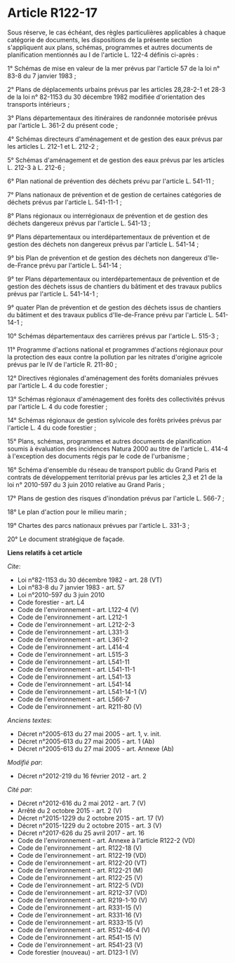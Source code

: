 # Article R122-17

Sous réserve, le cas échéant, des règles particulières applicables à chaque catégorie de documents, les dispositions de la
présente section s'appliquent aux plans, schémas, programmes et autres documents de planification mentionnés au I de
l'article L. 122-4 définis ci-après : 

1° Schémas de mise en valeur de la mer prévus par l'article 57 de la loi n° 83-8 du 7 janvier 1983 ; 

2° Plans de déplacements urbains prévus par les articles 28,28-2-1 et 28-3 de la loi n° 82-1153 du 30 décembre 1982 modifiée
d'orientation des transports intérieurs ; 

3° Plans départementaux des itinéraires de randonnée motorisée prévus par l'article L. 361-2 du présent code ; 

4° Schémas directeurs d'aménagement et de gestion des eaux prévus par les articles L. 212-1 et L. 212-2 ; 

5° Schémas d'aménagement et de gestion des eaux prévus par les articles L. 212-3 à L. 212-6 ; 

6° Plan national de prévention des déchets prévu par l'article L. 541-11 ; 

7° Plans nationaux de prévention et de gestion de certaines catégories de déchets prévus par l'article L. 541-11-1 ; 

8° Plans régionaux ou interrégionaux de prévention et de gestion des déchets dangereux prévus par l'article L. 541-13 ; 

9° Plans départementaux ou interdépartementaux de prévention et de gestion des déchets non dangereux prévus par l'article L.
541-14 ; 

9° bis Plan de prévention et de gestion des déchets non dangereux d'Ile-de-France prévu par l'article L. 541-14 ; 

9° ter Plans départementaux ou interdépartementaux de prévention et de gestion des déchets issus de chantiers du bâtiment et
des travaux publics prévus par l'article L. 541-14-1 ; 

9° quater Plan de prévention et de gestion des déchets issus de chantiers du bâtiment et des travaux publics d'Ile-de-France
prévu par l'article L. 541-14-1 ; 

10° Schémas départementaux des carrières prévus par l'article L. 515-3 ; 

11° Programme d'actions national et programmes d'actions régionaux pour la protection des eaux contre la pollution par les
nitrates d'origine agricole prévus par le IV de l'article R. 211-80 ; 

12° Directives régionales d'aménagement des forêts domaniales prévues par l'article L. 4 du code forestier ; 

13° Schémas régionaux d'aménagement des forêts des collectivités prévus par l'article L. 4 du code forestier ; 

14° Schémas régionaux de gestion sylvicole des forêts privées prévus par l'article L. 4 du code forestier ; 

15° Plans, schémas, programmes et autres documents de planification soumis à évaluation des incidences Natura 2000 au titre
de l'article L. 414-4 à l'exception des documents régis par le code de l'urbanisme ; 

16° Schéma d'ensemble du réseau de transport public du Grand Paris et contrats de développement territorial prévus par les
articles 2,3 et 21 de la loi n° 2010-597 du 3 juin 2010 relative au Grand Paris ; 

17° Plans de gestion des risques d'inondation prévus par l'article L. 566-7 ; 

18° Le plan d'action pour le milieu marin ; 

19° Chartes des parcs nationaux prévues par l'article L. 331-3 ; 

20° Le document stratégique de façade.

**Liens relatifs à cet article**

_Cite_:

  - Loi n°82-1153 du 30 décembre 1982 - art. 28 (VT)
  - Loi n°83-8 du 7 janvier 1983 - art. 57
  - Loi n°2010-597 du 3 juin 2010
  - Code forestier - art. L4
  - Code de l'environnement - art. L122-4 (V)
  - Code de l'environnement - art. L212-1
  - Code de l'environnement - art. L212-2-3
  - Code de l'environnement - art. L331-3
  - Code de l'environnement - art. L361-2
  - Code de l'environnement - art. L414-4
  - Code de l'environnement - art. L515-3
  - Code de l'environnement - art. L541-11
  - Code de l'environnement - art. L541-11-1
  - Code de l'environnement - art. L541-13
  - Code de l'environnement - art. L541-14
  - Code de l'environnement - art. L541-14-1 (V)
  - Code de l'environnement - art. L566-7
  - Code de l'environnement - art. R211-80 (V)

_Anciens textes_:

  - Décret n°2005-613 du 27 mai 2005 - art. 1, v. init.
  - Décret n°2005-613 du 27 mai 2005 - art. 1 (Ab)
  - Décret n°2005-613 du 27 mai 2005 - art. Annexe (Ab)

_Modifié par_:

  - Décret n°2012-219 du 16 février 2012 - art. 2

_Cité par_:

  - Décret n°2012-616 du 2 mai 2012 - art. 7 (V)
  - Arrêté du 2 octobre 2015 - art. 2 (V)
  - Décret n°2015-1229 du 2 octobre 2015 - art. 17 (V)
  - Décret n°2015-1229 du 2 octobre 2015 - art. 3 (V)
  - Décret n°2017-626 du 25 avril 2017 - art. 16
  - Code de l'environnement - art. Annexe à l'article R122-2 (VD)
  - Code de l'environnement - art. R122-18 (V)
  - Code de l'environnement - art. R122-19 (VD)
  - Code de l'environnement - art. R122-20 (VT)
  - Code de l'environnement - art. R122-21 (M)
  - Code de l'environnement - art. R122-25 (V)
  - Code de l'environnement - art. R122-5 (VD)
  - Code de l'environnement - art. R212-37 (VD)
  - Code de l'environnement - art. R219-1-10 (V)
  - Code de l'environnement - art. R331-15 (V)
  - Code de l'environnement - art. R331-16 (V)
  - Code de l'environnement - art. R333-15 (V)
  - Code de l'environnement - art. R512-46-4 (V)
  - Code de l'environnement - art. R541-15 (V)
  - Code de l'environnement - art. R541-23 (V)
  - Code forestier (nouveau) - art. D123-1 (V)
